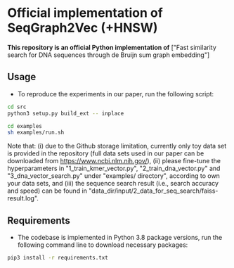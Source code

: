 # Official implementation of SeqGraph2Vec (+HNSW)

**This repository is an official Python implementation of**  ["Fast similarity search for DNA sequences through
de Bruijn sum graph embedding"]

## Usage

- To reproduce the experiments in our paper, run the following script:
```sh
cd src
python3 setup.py build_ext -- inplace
```
```sh
cd examples 
sh examples/run.sh
```
Note that: 
(i) due to the Github storage limitation, currently only toy data set is provided in the repository (full data sets used in our paper can be downloaded from https://www.ncbi.nlm.nih.gov/), (ii) please fine-tune the hyperparameters in "1_train_kmer_vector.py", "2_train_dna_vector.py" and "3_dna_vector_search.py" under "examples/ directory", according to own your data sets, and (iii) the sequence search result (i.e., search accuracy and speed) can be found in "data_dir/input/2_data_for_seq_search/faiss-result.log".

## Requirements

- The codebase is implemented in Python 3.8 package versions, run the following command line to download necessary packages:
```sh
pip3 install -r requirements.txt
```
